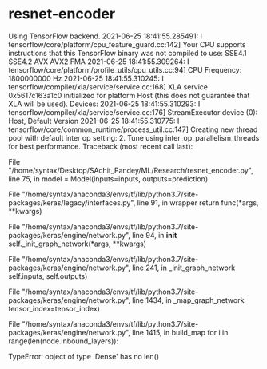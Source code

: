 # resnet-encoder
Using TensorFlow backend.
2021-06-25 18:41:55.285491: I tensorflow/core/platform/cpu_feature_guard.cc:142] Your CPU supports instructions that this TensorFlow binary was not compiled to use: SSE4.1 SSE4.2 AVX AVX2 FMA
2021-06-25 18:41:55.309264: I tensorflow/core/platform/profile_utils/cpu_utils.cc:94] CPU Frequency: 1800000000 Hz
2021-06-25 18:41:55.310245: I tensorflow/compiler/xla/service/service.cc:168] XLA service 0x5617c163a1c0 initialized for platform Host (this does not guarantee that XLA will be used). Devices:
2021-06-25 18:41:55.310293: I tensorflow/compiler/xla/service/service.cc:176]   StreamExecutor device (0): Host, Default Version
2021-06-25 18:41:55.310775: I tensorflow/core/common_runtime/process_util.cc:147] Creating new thread pool with default inter op setting: 2. Tune using inter_op_parallelism_threads for best performance.
Traceback (most recent call last):

  File "/home/syntax/Desktop/SAchit_Pandey/ML/Research/resnet_encoder.py", line 75, in <module>
    model = Model(inputs=inputs, outputs=prediction)

  File "/home/syntax/anaconda3/envs/tf/lib/python3.7/site-packages/keras/legacy/interfaces.py", line 91, in wrapper
    return func(*args, **kwargs)

  File "/home/syntax/anaconda3/envs/tf/lib/python3.7/site-packages/keras/engine/network.py", line 94, in __init__
    self._init_graph_network(*args, **kwargs)

  File "/home/syntax/anaconda3/envs/tf/lib/python3.7/site-packages/keras/engine/network.py", line 241, in _init_graph_network
    self.inputs, self.outputs)

  File "/home/syntax/anaconda3/envs/tf/lib/python3.7/site-packages/keras/engine/network.py", line 1434, in _map_graph_network
    tensor_index=tensor_index)

  File "/home/syntax/anaconda3/envs/tf/lib/python3.7/site-packages/keras/engine/network.py", line 1415, in build_map
    for i in range(len(node.inbound_layers)):

TypeError: object of type 'Dense' has no len()
